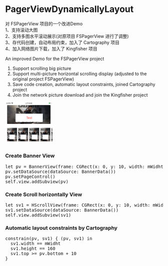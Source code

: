 # PagerViewDynamicallyLayout
对 FSPagerView 项目的一个改进Demo<br>
1、支持滚动大图<br>
2、支持多图水平滚动展示(对原项目 FSPagerView 进行了调整)<br>
3、存代码创建，自动布局约束，加入了 Cartography 项目<br>
4、加入网络图片下载，加入了 Kingfisher 项目<br>

An improved Demo for the FSPagerView project
1. Support scrolling big picture
2. Support multi-picture horizontal scrolling display (adjusted to the original project FSPagerView)
3. Save code creation, automatic layout constraints, joined Cartography project
4. Join the network picture download and join the Kingfisher project

<img src="https://github.com/cctv888/PagerViewDynamicallyLayout/blob/master/demo.png" alt="9" style="max-width:30%;">

<h3>Create Banner View</h3>
<pre>
let pv = BannerView(frame: CGRect(x: 0, y: 10, width: mWidht, height: 150))
pv.setDataSource(dataSource: BannerData())
pv.setPageControl()
self.view.addSubview(pv)
</pre>

<h3>Create Scroll horizontally View</h3>
<pre>
let sv1 = HScrollView(frame: CGRect(x: 0, y: 10, width: mWidht, height: 160))
sv1.setDataSource(dataSource: BannerData())
self.view.addSubview(sv1)
</pre>

<h3>Automatic layout constraints by Cartography</h3>
<pre>
constrain(pv, sv1) { (pv, sv1) in
  sv1.width == mWidht
  sv1.height == 160
  sv1.top >= pv.bottom + 10
}
</pre>
